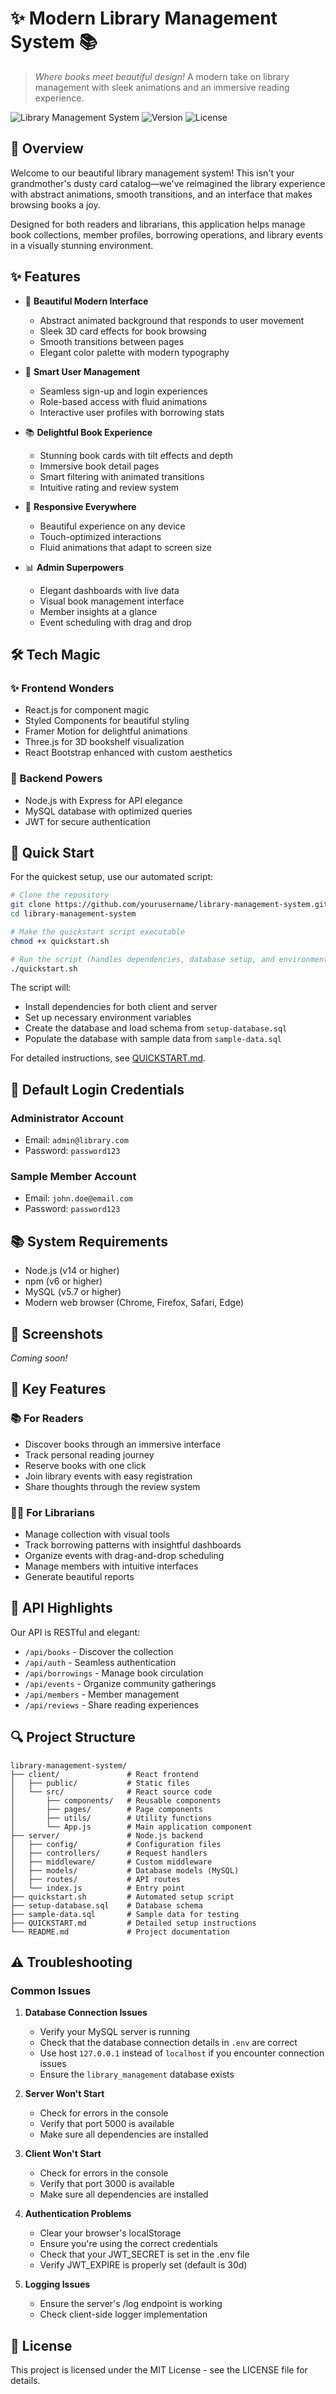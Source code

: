 # ✨ Modern Library Management System 📚

> *Where books meet beautiful design!* A modern take on library management with sleek animations and an immersive reading experience.

![Library Management System](https://img.shields.io/badge/Status-Active-brightgreen)
![Version](https://img.shields.io/badge/Version-1.0.0-blue)
![License](https://img.shields.io/badge/License-MIT-yellow)

## 🚀 Overview

Welcome to our beautiful library management system! This isn't your grandmother's dusty card catalog—we've reimagined the library experience with abstract animations, smooth transitions, and an interface that makes browsing books a joy.

Designed for both readers and librarians, this application helps manage book collections, member profiles, borrowing operations, and library events in a visually stunning environment.

## ✨ Features

- 🎨 **Beautiful Modern Interface**
  - Abstract animated background that responds to user movement
  - Sleek 3D card effects for book browsing
  - Smooth transitions between pages
  - Elegant color palette with modern typography

- 🔐 **Smart User Management**
  - Seamless sign-up and login experiences
  - Role-based access with fluid animations
  - Interactive user profiles with borrowing stats

- 📚 **Delightful Book Experience**
  - Stunning book cards with tilt effects and depth
  - Immersive book detail pages
  - Smart filtering with animated transitions
  - Intuitive rating and review system

- 📱 **Responsive Everywhere**
  - Beautiful experience on any device
  - Touch-optimized interactions
  - Fluid animations that adapt to screen size

- 📊 **Admin Superpowers**
  - Elegant dashboards with live data
  - Visual book management interface
  - Member insights at a glance
  - Event scheduling with drag and drop

## 🛠️ Tech Magic

### ✨ Frontend Wonders
- React.js for component magic
- Styled Components for beautiful styling
- Framer Motion for delightful animations
- Three.js for 3D bookshelf visualization
- React Bootstrap enhanced with custom aesthetics

### 🧠 Backend Powers
- Node.js with Express for API elegance
- MySQL database with optimized queries
- JWT for secure authentication

## 🚀 Quick Start

For the quickest setup, use our automated script:

```bash
# Clone the repository
git clone https://github.com/yourusername/library-management-system.git
cd library-management-system

# Make the quickstart script executable
chmod +x quickstart.sh

# Run the script (handles dependencies, database setup, and environment configuration)
./quickstart.sh
```

The script will:
- Install dependencies for both client and server
- Set up necessary environment variables
- Create the database and load schema from `setup-database.sql`
- Populate the database with sample data from `sample-data.sql`

For detailed instructions, see [QUICKSTART.md](QUICKSTART.md).

## 🔑 Default Login Credentials

### Administrator Account
- Email: `admin@library.com`
- Password: `password123`

### Sample Member Account
- Email: `john.doe@email.com`
- Password: `password123`

## 📚 System Requirements

- Node.js (v14 or higher)
- npm (v6 or higher)
- MySQL (v5.7 or higher)
- Modern web browser (Chrome, Firefox, Safari, Edge)

## 📸 Screenshots

*Coming soon!*

## 🌟 Key Features

### 📚 For Readers
- Discover books through an immersive interface
- Track personal reading journey
- Reserve books with one click
- Join library events with easy registration
- Share thoughts through the review system

### 👩‍💼 For Librarians
- Manage collection with visual tools
- Track borrowing patterns with insightful dashboards
- Organize events with drag-and-drop scheduling
- Manage members with intuitive interfaces
- Generate beautiful reports

## 📄 API Highlights

Our API is RESTful and elegant:

- `/api/books` - Discover the collection
- `/api/auth` - Seamless authentication
- `/api/borrowings` - Manage book circulation
- `/api/events` - Organize community gatherings
- `/api/members` - Member management
- `/api/reviews` - Share reading experiences

## 🔍 Project Structure

```
library-management-system/
├── client/               # React frontend
│   ├── public/           # Static files
│   └── src/              # React source code
│       ├── components/   # Reusable components
│       ├── pages/        # Page components
│       ├── utils/        # Utility functions
│       └── App.js        # Main application component
├── server/               # Node.js backend
│   ├── config/           # Configuration files
│   ├── controllers/      # Request handlers
│   ├── middleware/       # Custom middleware
│   ├── models/           # Database models (MySQL)
│   ├── routes/           # API routes
│   └── index.js          # Entry point
├── quickstart.sh         # Automated setup script
├── setup-database.sql    # Database schema
├── sample-data.sql       # Sample data for testing
├── QUICKSTART.md         # Detailed setup instructions
└── README.md             # Project documentation
```

## ⚠️ Troubleshooting

### Common Issues

1. **Database Connection Issues**
   - Verify your MySQL server is running
   - Check that the database connection details in `.env` are correct
   - Use host `127.0.0.1` instead of `localhost` if you encounter connection issues
   - Ensure the `library_management` database exists

2. **Server Won't Start**
   - Check for errors in the console
   - Verify that port 5000 is available
   - Make sure all dependencies are installed

3. **Client Won't Start**
   - Check for errors in the console
   - Verify that port 3000 is available
   - Make sure all dependencies are installed

4. **Authentication Problems**
   - Clear your browser's localStorage
   - Ensure you're using the correct credentials
   - Check that your JWT_SECRET is set in the .env file
   - Verify JWT_EXPIRE is properly set (default is 30d)
   
5. **Logging Issues**
   - Ensure the server's /log endpoint is working
   - Check client-side logger implementation


## 📜 License

This project is licensed under the MIT License - see the LICENSE file for details.
